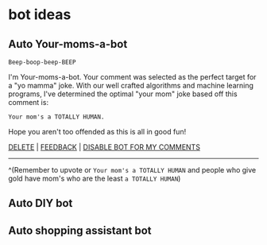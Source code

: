 bot ideas
=======

## Auto Your-moms-a-bot

`Beep-boop-beep-BEEP` 

I'm Your-moms-a-bot. Your comment was selected as the perfect target for a "yo mamma" joke. With our well crafted algorithms and machine learning programs, I've determined the optimal "your mom" joke based off this comment is:

    Your mom's a TOTALLY HUMAN.

Hope you aren't too offended as this is all in good fun!

[DELETE](http://screamintothevoid.com/) | [FEEDBACK](http://screamintothevoid.com/) | [DISABLE BOT FOR MY COMMENTS](http://screamintothevoid.com/)

-----

^(Remember to upvote or `Your mom's a TOTALLY HUMAN` and people who give gold have mom's who are the least `a TOTALLY HUMAN`)


## Auto DIY bot

## Auto shopping assistant bot
